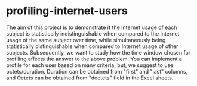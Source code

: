 # profiling-internet-users
The aim of this project is to demonstrate if the Internet usage of each subject is statistically indistinguishable when compared to the Internet usage of the same subject over time, while simultaneously being statistically distinguishable when compared to Internet usage of other subjects. Subsequently, we want to study how the time window chosen for profiling affects the answer to the above problem. You can implement a profile for each user based on many criteria; but, we suggest to use octets/duration. Duration can be obtained from "first" and "last" columns, and Octets can be obtained from "doctets" field in the Excel sheets.
